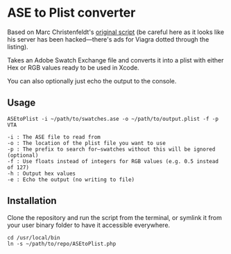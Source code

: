 # ASE to Plist converter

Based on Marc Christenfeldt's [original script][1] (be careful here as it looks like his server has been hacked—there's ads for Viagra dotted through the listing).

Takes an Adobe Swatch Exchange file and converts it into a plist with either Hex or RGB values ready to be used in Xcode. 

You can also optionally just echo the output to the console.

## Usage

    ASEtoPlist -i ~/path/to/swatches.ase -o ~/path/to/output.plist -f -p VTA

    -i : The ASE file to read from
    -o : The location of the plist file you want to use
    -p : The prefix to search for—swatches without this will be ignored (optional)
    -f : Use floats instead of integers for RGB values (e.g. 0.5 instead of 127)
    -h : Output hex values
    -e : Echo the output (no writing to file)



## Installation

Clone the repository and run the script from the terminal, or symlink it from your user binary folder to have it accessible everywhere.

    cd /usr/local/bin
    ln -s ~/path/to/repo/ASEtoPlist.php

[1]: http://blog.christenfeldt-edv.de/2010/04/03/adobe-swatch-exchange-ase-reader-in-php/